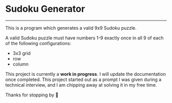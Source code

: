 # Sudoku Generator
---
This is a program which generates a valid 9x9 Sudoku puzzle. 

A valid Sudoku puzzle must have numbers 1-9 exactly once in all 9 of each of the following configurations:
- 3x3 grid
- row
- column

This project is currently a **work in progress**. I will update the documentation once completed. This project started out as a prompt I was given during a technical interview, and I am chipping away at solving it in my free time.

Thanks for stopping by :wave:
